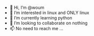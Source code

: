 - 👋 Hi, I’m @woum
- 👀 I’m interested in linux and ONLY linux
- 🌱 I’m currently learning python
- 💞️ I’m looking to collaborate on nothing
- 📫 No need to reach me ...

<!---
woum/woum is a ✨ special ✨ repository because its `README.md` (this file) appears on your GitHub profile.
You can click the Preview link to take a look at your changes.
--->

